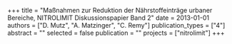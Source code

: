 +++
title = "Maßnahmen zur Reduktion der Nährstoffeinträge urbaner Bereiche, NITROLIMIT Diskussionspapier Band 2"
date = 2013-01-01
authors = ["D. Mutz", "A. Matzinger", "C. Remy"]
publication_types = ["4"]
abstract = ""
selected = false
publication = ""
projects = ["nitrolimit"]
+++

